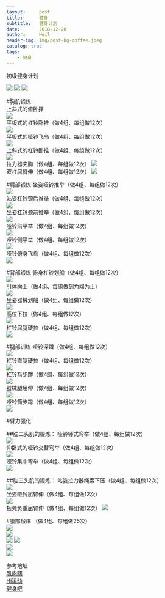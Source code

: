 ```yaml
---
layout:     post
title:      健身
subtitle:   健身计划
date:       2018-12-20
author:     Neil
header-img: img/post-bg-coffee.jpeg
catalog: true
tags:
    - 健身
---
```


初级健身计划

![](https://ws2.sinaimg.cn/large/006tNbRwly1fydlyi3ohjj31ie0iy0vp.jpg)
![](https://ws4.sinaimg.cn/large/006tNbRwly1fydlz7h8slj31ia0ggmzk.jpg)
![](https://ws4.sinaimg.cn/large/006tNbRwly1fydlzja0wmj31ic0gm76v.jpg)

#胸肌锻炼  
上斜式的俯卧撑  
![](https://ws2.sinaimg.cn/large/006tNbRwly1fydm6mpdp9g30a505p17p.gif)  
平板式的杠铃卧推（做4组、每组做12次）  
![](https://ws2.sinaimg.cn/large/006tNbRwly1fydm8cxz9eg309w05kas2.gif)  
平板式的哑铃飞鸟（做4组、每组做12次）  
![](https://ws2.sinaimg.cn/large/006tNbRwly1fydm9jj421g309w05kwjn.gif)  
上斜式的杠铃卧推（做4组、每组做12次）  
![](https://ws1.sinaimg.cn/large/006tNbRwly1fydmafi5veg309w05ktfi.gif)  
拉力器夹胸（做4组、每组做12次）
![](https://ws1.sinaimg.cn/large/006tNbRwly1fydmbeslpcg30a505ph89.gif)    
双杠屈臂伸（做4组、每组做12次）
![](https://ws2.sinaimg.cn/large/006tNbRwly1fydmbxsmv4g30a505pgrt.gif)  

#肩部锻炼
坐姿哑铃推举（做4组、每组做12次）  
![](https://ws3.sinaimg.cn/large/006tNbRwly1fydmg8r572g30b4069n76.gif)  
站姿杠铃颈后推举（做4组、每组做12次）  
![](https://ws2.sinaimg.cn/large/006tNbRwly1fydmlazyk9g308w05xgn6.gif)  
坐姿杠铃颈前推举（做4组、每组做12次）  
![](https://ws2.sinaimg.cn/large/006tNbRwly1fydmkr9mwfg308w05xjt7.gif)  
哑铃前平举（做4组、每组做12次）  
![](https://ws3.sinaimg.cn/large/006tNbRwly1fydmk5mbhvg308w05xdi8.gif)  
哑铃侧平举（做4组、每组做12次）  
![](https://ws3.sinaimg.cn/large/006tNbRwly1fydmj94gchg308w05xta7.gif)    
哑铃俯身飞鸟（做4组、每组做12次）  
![](https://ws2.sinaimg.cn/large/006tNbRwly1fydmibs4m5g308w05xjt5.gif)

#背部锻炼
俯身杠铃划船（做4组、每组做12次）  
![](https://ws1.sinaimg.cn/large/006tNbRwly1fydmpbotq6g30b4069dr4.gif)  
引体向上（做4组、每组做到力竭为止）  
![](https://ws1.sinaimg.cn/large/006tNbRwly1fydmpwgi3kg30dw063b29.gif)  
坐姿器械划船（做4组、每组做12次）  
![](https://ws3.sinaimg.cn/large/006tNbRwly1fydmqcqjoig30b40694e6.gif)  
高位下拉（做4组、每组做12次）  
![](https://ws4.sinaimg.cn/large/006tNbRwly1fydmqp1hlog30b40694cb.gif)  
杠铃屈腿硬拉（做4组、每组做12次）    
![](https://ws4.sinaimg.cn/large/006tNbRwly1fydmr2n7ibg304g03caci.gif)

#腿部训练
哑铃深蹲（做4组、每组做12次）  
![](https://ws1.sinaimg.cn/large/006tNbRwly1fydmu9rvgvg30hs0bthdt.gif)  
杠铃直腿硬拉（做4组、每组做12次）  
![](https://ws3.sinaimg.cn/large/006tNbRwly1fydmuosuzbg30b4069anj.gif)  
杠铃箭步蹲（做4组、每组做12次）  
![](https://ws3.sinaimg.cn/large/006tNbRwly1fydmuzf9v2g30b4069due.gif)  
器械腿屈伸（做4组、每组做12次）  
![](https://ws3.sinaimg.cn/large/006tNbRwly1fydmvadq4jg30b40697qk.gif)  
哑铃箭步蹲（做4组、每组做12次）    
![](https://ws2.sinaimg.cn/large/006tNbRwly1fydmvofn80g30fz0amx6p.gif)

#臂力强化

##肱二头肌的锻炼：
哑铃锤式弯举（做4组、每组做12次）  
![](https://ws4.sinaimg.cn/large/006tNbRwly1fydo2bxkwsg30nm0fr13u.gif)  
仰卧式的哑铃交替弯举（做4组、每组做12次）  
![](https://ws4.sinaimg.cn/large/006tNbRwly1fydovdn45qg304g03c78o.gif)  
哑铃集中弯举（做4组、每组做12次）  
![](https://ws1.sinaimg.cn/large/006tNbRwly1fydo4izjm2g308w06o76q.gif)  

##肱三头肌的锻炼：
站姿拉力器绳索下压（做4组、每组做12次）  
![](https://ws1.sinaimg.cn/large/006tNbRwly1fydmzvxzk1g308w06oabw.gif)  
坐姿哑铃屈臂伸（做4组、每组做12次）  
![](https://ws4.sinaimg.cn/large/006tNbRwly1fydn06b9dgg308w06ognk.gif)  
板凳负重屈臂伸（做4组、每组做12次）
![](https://ws4.sinaimg.cn/large/006tNbRwly1fydn0eczs6g30bz06qkjl.gif)

#腹部锻炼
（做4组、每组做25次）  
![](https://ws3.sinaimg.cn/large/006tNbRwly1fydn3hh6xgg30ak04yn1o.gif)  
![](https://ws1.sinaimg.cn/large/006tNbRwly1fydn42u0ktg30ak04ydle.gif)  
![](https://ws1.sinaimg.cn/large/006tNbRwly1fydn4v4oktg30ak04r416.gif)
![](https://ws4.sinaimg.cn/large/006tNbRwly1fydn5edoa9g30ak04yah0.gif)  
![](https://ws4.sinaimg.cn/large/006tNbRwly1fydn6gdiq0g30ak04ytc9.gif)  
![](https://ws1.sinaimg.cn/large/006tNbRwly1fydn66vnb8g30ak04yads.gif)



参考地址  
[肌肉网](https://www.jirou.com/jihua/)  
[Hi运动](https://www.hiyd.com/zengji/977_1.html)    
[健身吧](https://www.jianshen8.com/plan.html)  
